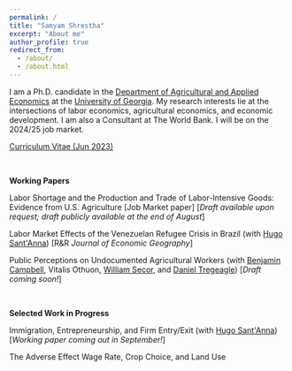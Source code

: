 ```yaml
---
permalink: /
title: "Samyam Shrestha"
excerpt: "About me"
author_profile: true
redirect_from: 
  - /about/
  - /about.html
---
```


I am a Ph.D. candidate in the [Department of Agricultural and Applied Economics](https://agecon.uga.edu/) at the [University of Georgia](https://uga.edu). My research interests lie at the intersections of labor economics, agricultural economics, and economic development. I am also a Consultant at The World Bank. I will be on the 2024/25 job market.

[Curriculum Vitae (Jun 2023)](https://shsamyam.github.io/files/CV_Jun_19.pdf)

<p>&nbsp;</p>

**Working Papers**

Labor Shortage and the Production and Trade of Labor-Intensive Goods: Evidence from U.S. Agriculture [Job Market paper] [_Draft available upon request; draft publicly available at the end of August_]

Labor Market Effects of the Venezuelan Refugee Crisis in Brazil (with [Hugo Sant'Anna](https://hsantanna.org/)) [R&R _Journal of Economic Geography_]

Public Perceptions on Undocumented Agricultural Workers (with [Benjamin Campbell](https://agecon.uga.edu/people/faculty/benjamin-campbell.html), Vitalis Othuon, [William Secor](https://agecon.uga.edu/people/faculty/will-secor.html), and [Daniel Tregeagle](https://www.danieltregeagle.com/)) [_Draft coming soon!_]

<p>&nbsp;</p>

**Selected Work in Progress**

Immigration, Entrepreneurship, and Firm Entry/Exit (with [Hugo Sant'Anna](https://hsantanna.org/)) [_Working paper coming out in September!_]

The Adverse Effect Wage Rate, Crop Choice, and Land Use
